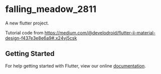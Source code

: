# falling_meadow_2811

A new flutter project.

Tutorial code from https://medium.com/@develodroid/flutter-ii-material-design-f437e3e8e6a9#.x24vj5csk

## Getting Started

For help getting started with Flutter, view our online
[documentation](http://flutter.io/).


























 